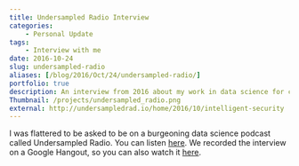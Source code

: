 ```yaml
---
title: Undersampled Radio Interview
categories:
    - Personal Update
tags:
    - Interview with me
date: 2016-10-24
slug: undersampled-radio
aliases: [/blog/2016/Oct/24/undersampled-radio/]
portfolio: true
description: An interview from 2016 about my work in data science for cybersecurity.
Thumbnail: /projects/undersampled_radio.png
external: http://undersampledrad.io/home/2016/10/intelligent-security
---
```


I was flattered to be asked to be on a burgeoning data science podcast called Undersampled Radio. You can listen [here](http://undersampledrad.io/home/2016/10/intelligent-security). We recorded the interview on a Google Hangout, so you can also watch it [here](https://youtu.be/q4e_hBUd6zI).
